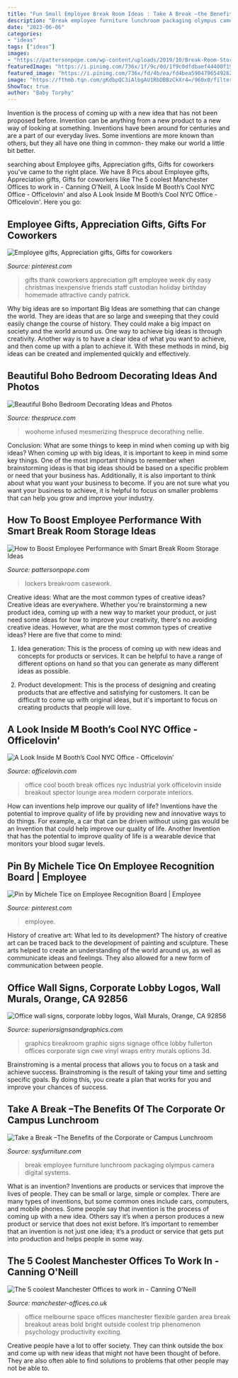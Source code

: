 ```yaml
---
title: "Fun Small Employee Break Room Ideas : Take A Break –the Benefits Of The Corporate Or Campus Lunchroom"
description: "Break employee furniture lunchroom packaging olympus camera digital systems"
date: "2023-06-06"
categories:
- "ideas"
tags: ["ideas"]
images:
- "https://pattersonpope.com/wp-content/uploads/2019/10/Break-Room-Storage-Lockers.jpg"
featuredImage: "https://i.pinimg.com/736x/1f/9c/0d/1f9c0dfdbaef44400f19961e37724353--employee-recognition-board-office-organization.jpg"
featured_image: "https://i.pinimg.com/736x/fd/4b/ea/fd4bea59047965492628b0a1afc3e557--employee-gifts-employee-appreciation.jpg"
image: "https://fthmb.tqn.com/gKdbpQC3iAlbgAU1RbDBBzCkXr4=/960x0/filters:no_upscale():max_bytes(150000):strip_icc()/boho-bedroom-10-58d443ec5f9b584683b1dfcb.jpg"
ShowToc: true
author: "Baby Torphy"
---
```



Invention is the process of coming up with a new idea that has not been proposed before. Invention can be anything from a new product to a new way of looking at something. Inventions have been around for centuries and are a part of our everyday lives. Some inventions are more known than others, but they all have one thing in common- they make our world a little bit better.

	

		
searching about Employee gifts, Appreciation gifts, Gifts for coworkers you've came to the right place. We have 8 Pics about Employee gifts, Appreciation gifts, Gifts for coworkers like The 5 coolest Manchester Offices to work in - Canning O&#039;Neill, A Look Inside M Booth’s Cool NYC Office - Officelovin&#039; and also A Look Inside M Booth’s Cool NYC Office - Officelovin&#039;. Here you go:
		
    
## Employee Gifts, Appreciation Gifts, Gifts For Coworkers

<img loading=lazy src="https://i.pinimg.com/736x/fd/4b/ea/fd4bea59047965492628b0a1afc3e557--employee-gifts-employee-appreciation.jpg" onerror="this.onerror=null;this.src='https://tse3.mm.bing.net/th?id=OIP.E9eFSSKl5BAVNjWSvnCRvgHaFj&amp;pid=15.1';" alt="Employee gifts, Appreciation gifts, Gifts for coworkers">

_Source: pinterest.com_

>gifts thank coworkers appreciation gift employee week diy easy christmas inexpensive friends staff custodian holiday birthday homemade attractive candy patrick. 

	

Why big ideas are so important
Big Ideas are something that can change the world. They are ideas that are so large and sweeping that they could easily change the course of history. They could make a big impact on society and the world around us. One way to achieve big ideas is through creativity. Another way is to have a clear idea of what you want to achieve, and then come up with a plan to achieve it. With these methods in mind, big ideas can be created and implemented quickly and effectively.

    
## Beautiful Boho Bedroom Decorating Ideas And Photos

<img loading=lazy src="https://fthmb.tqn.com/gKdbpQC3iAlbgAU1RbDBBzCkXr4=/960x0/filters:no_upscale():max_bytes(150000):strip_icc()/boho-bedroom-10-58d443ec5f9b584683b1dfcb.jpg" onerror="this.onerror=null;this.src='https://tse3.mm.bing.net/th?id=OIP.hSKY9j0ofRQh4uXN2u2zPAHaNO&amp;pid=15.1';" alt="Beautiful Boho Bedroom Decorating Ideas and Photos">

_Source: thespruce.com_

>woohome infused mesmerizing thespruce decorathing nellie. 

	

Conclusion: What are some things to keep in mind when coming up with big ideas?
When coming up with big ideas, it is important to keep in mind some key things. One of the most important things to remember when brainstorming ideas is that big ideas should be based on a specific problem or need that your business has. Additionally, it is also important to think about what you want your business to become. If you are not sure what you want your business to achieve, it is helpful to focus on smaller problems that can help you grow and improve your industry.

    
## How To Boost Employee Performance With Smart Break Room Storage Ideas

<img loading=lazy src="https://pattersonpope.com/wp-content/uploads/2019/10/Break-Room-Storage-Lockers.jpg" onerror="this.onerror=null;this.src='https://tse2.mm.bing.net/th?id=OIP.869ULzAsg623bal_KseoHgHaHa&amp;pid=15.1';" alt="How to Boost Employee Performance with Smart Break Room Storage Ideas">

_Source: pattersonpope.com_

>lockers breakroom casework. 

	

Creative ideas: What are the most common types of creative ideas?
Creative ideas are everywhere. Whether you're brainstorming a new product idea, coming up with a new way to market your product, or just need some ideas for how to improve your creativity, there's no avoiding creative ideas. However, what are the most common types of creative ideas? Here are five that come to mind: 
1. Idea generation: This is the process of coming up with new ideas and concepts for products or services. It can be helpful to have a range of different options on hand so that you can generate as many different ideas as possible.

2. Product development: This is the process of designing and creating products that are effective and satisfying for customers. It can be difficult to come up with original ideas, but it's important to focus on creating products that people will love.


    
## A Look Inside M Booth’s Cool NYC Office - Officelovin&#039;

<img loading=lazy src="https://www.officelovin.com/wp-content/uploads/2017/06/mbooth-nyc-office-7.jpg" onerror="this.onerror=null;this.src='https://tse4.mm.bing.net/th?id=OIP.7fGPgoBXAQDXcfvxylMSVgHaFj&amp;pid=15.1';" alt="A Look Inside M Booth’s Cool NYC Office - Officelovin&#039;">

_Source: officelovin.com_

>office cool booth break offices nyc industrial york officelovin inside breakout spector lounge area modern corporate interiors. 

	

How can inventions help improve our quality of life?
Inventions have the potential to improve quality of life by providing new and innovative ways to do things. For example, a car that can be driven without using gas would be an Invention that could help improve our quality of life. Another Invention that has the potential to improve quality of life is a wearable device that monitors your blood sugar levels.

    
## Pin By Michele Tice On Employee Recognition Board | Employee

<img loading=lazy src="https://i.pinimg.com/736x/1f/9c/0d/1f9c0dfdbaef44400f19961e37724353--employee-recognition-board-office-organization.jpg" onerror="this.onerror=null;this.src='https://tse2.mm.bing.net/th?id=OIP.XCycozQDAtc1kNcqix9GEwHaNL&amp;pid=15.1';" alt="Pin by Michele Tice on Employee Recognition Board | Employee">

_Source: pinterest.com_

>employee. 

	

History of creative art: What led to its development?
The history of creative art can be traced back to the development of painting and sculpture. These arts helped to create an understanding of the world around us, as well as communicate ideas and feelings. They also allowed for a new form of communication between people.

    
## Office Wall Signs, Corporate Lobby Logos, Wall Murals, Orange, CA 92856

<img loading=lazy src="https://cdn.firespring.com/images/a8ca3624-80dd-48de-8c79-7cf868f57119.jpg" onerror="this.onerror=null;this.src='https://tse2.mm.bing.net/th?id=OIP.fq7ZSk8X5rycBTzzvzjN5gHaFj&amp;pid=15.1';" alt="Office wall signs, corporate lobby logos, Wall Murals, Orange, CA 92856">

_Source: superiorsignsandgraphics.com_

>graphics breakroom graphic signs signage office lobby fullerton offices corporate sign cwe vinyl wraps entry murals options 3d. 

	

Brainstroming is a mental process that allows you to focus on a task and achieve success. Brainstroming is the result of taking your time and setting specific goals. By doing this, you create a plan that works for you and improve your chances of success.

    
## Take A Break –The Benefits Of The Corporate Or Campus Lunchroom

<img loading=lazy src="https://www.sysfurniture.com/wp-content/uploads/2015/02/Wisconsin-Packaging-employee-breakroom.jpg" onerror="this.onerror=null;this.src='https://tse2.mm.bing.net/th?id=OIP.4HSY0TIH0Siofzbh0RQsUwHaJ4&amp;pid=15.1';" alt="Take a Break –The Benefits of the Corporate or Campus Lunchroom">

_Source: sysfurniture.com_

>break employee furniture lunchroom packaging olympus camera digital systems. 

	

What is an invention?
Inventions are products or services that improve the lives of people. They can be small or large, simple or complex. There are many types of inventions, but some common ones include cars, computers, and mobile phones. Some people say that invention is the process of coming up with a new idea. Others say it’s when a person produces a new product or service that does not exist before. It’s important to remember that an invention is not just one idea; it’s a product or service that gets put into production and helps people in some way.

    
## The 5 Coolest Manchester Offices To Work In - Canning O&#039;Neill

<img loading=lazy src="http://www.manchester-offices.co.uk/wp-content/uploads/2014/11/melbourne-office-Manchester-3.jpg" onerror="this.onerror=null;this.src='https://tse1.mm.bing.net/th?id=OIP.mdN6u939_qtUAxPhgXRMYQHaEB&amp;pid=15.1';" alt="The 5 coolest Manchester Offices to work in - Canning O&#039;Neill">

_Source: manchester-offices.co.uk_

>office melbourne space offices manchester flexible garden area break breakout areas bold bright outside coolest trip phenomenon psychology productivity exciting. 

	

Creative people have a lot to offer society. They can think outside the box and come up with new ideas that might not have been thought of before. They are also often able to find solutions to problems that other people may not be able to.

